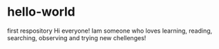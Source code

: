 # hello-world
first respository
Hi everyone!
Iam someone who loves learning, reading, searching, observing and trying new chellenges!
